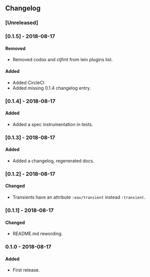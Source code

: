 ## Changelog

### [Unreleased]

### [0.1.5] - 2018-08-17
#### Removed
- Removed codox and cljfmt from lein plugins list.
#### Added
- Added CircleCI
- Added missing 0.1.4 changelog entry.

### [0.1.4] - 2018-08-17
#### Added
- Added a spec instrumentation in tests.

### [0.1.3] - 2018-08-17
#### Added
- Added a changelog, regenerated docs.

### [0.1.2] - 2018-08-17
#### Changed
- Transients have an attribute `:eav/transient` instead `:transient`.

### [0.1.1] - 2018-08-17
#### Changed
- README.md rewording.

### 0.1.0 - 2018-08-17
#### Added
- First release.
